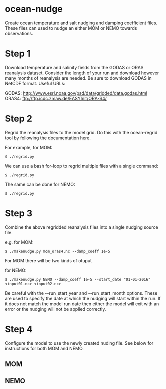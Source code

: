 # ocean-nudge

Create ocean temperature and salt nudging and damping coefficient files. These files can used to nudge an either MOM or NEMO towards observations.

# Step 1

Download temperature and salinity fields from the GODAS or ORAS reanalysis dataset. Consider the length of your run and download however many months of reanalysis are needed. Be sure to download GODAS in NetCDF format. Useful URLs:

GODAS: http://www.esrl.noaa.gov/psd/data/gridded/data.godas.html
ORAS4: ftp://ftp.icdc.zmaw.de/EASYInit/ORA-S4/

# Step 2

Regrid the reanalysis files to the model grid. Do this with the ocean-regrid tool by following the documentation here.

For example, for MOM:
```
$ ./regrid.py
```

We can use a bash for-loop to regrid multiple files with a single command:
```
$ ./regrid.py
```

The same can be done for NEMO:

```
$ ./regrid.py
```

# Step 3

Combine the above regridded reanalysis files into a single nudging source file.

e.g. for MOM:
```
$ ./makenudge.py mom_oras4.nc --damp_coeff 1e-5
```

For MOM there will be two kinds of otuput

for NEMO:
```
$ ./makenudge.py NEMO --damp_coeff 1e-5 --start_date "01-01-2016" <input01.nc> <input02.nc>
```

Be careful with the --run_start_year and --run_start_month options. These are used to specify the date at which the nudging will start within the run. If it does not match the model run date then either the model will exit with an error or the nudging will not be applied correctly.

# Step 4

Configure the model to use the newly created nuding file. See below for instructions for both MOM and NEMO.

## MOM

## NEMO

